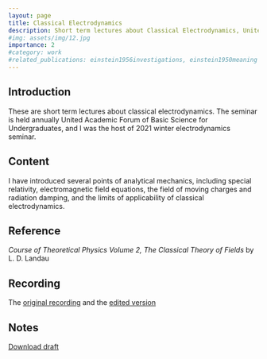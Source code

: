 ```yaml
---
layout: page
title: Classical Electrodynamics
description: Short term lectures about Classical Electrodynamics, United Academic Forum of Basic Science for Undergraduates
#img: assets/img/12.jpg
importance: 2
#category: work
#related_publications: einstein1956investigations, einstein1950meaning
---
```


## Introduction

These are short term lectures about classical electrodynamics. The seminar is held annually United Academic Forum of Basic Science for Undergraduates, and I was the host of 2021 winter electrodynamics seminar.

## Content

I have introduced several points of analytical mechanics, including special relativity, electromagnetic field equations, the field of moving charges and radiation damping, and the limits of applicability of classical electrodynamics.

## Reference

*Course of Theoretical Physics Volume 2, The Classical Theory of Fields* by L. D. Landau


## Recording

The [original recording](https://www.bilibili.com/video/BV12N411R7Y9/?vd_source=2aac4e9e3e957ce51597abac556541a3) and the [edited version](https://youtube.com/playlist?list=PL3EsaoWcuTRLhqlzm0Kvrm_eN83JA7vGW&si=nKr5CyrPxjov2AVI)


## Notes
[Download draft](https://Arendelle-ftl.github.io/assets/pdf/draft-of-elctrodynamics-lectures.pdf)